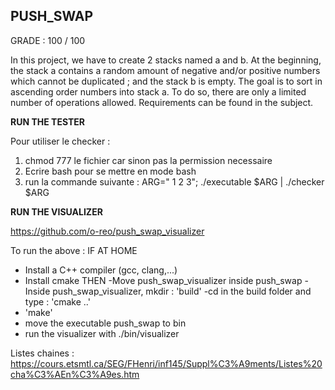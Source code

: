 <h2> PUSH_SWAP </h2>

GRADE : 100 / 100

In this project, we have to create 2 stacks named a and b. At the beginning, the stack a contains a random amount of negative and/or positive numbers which cannot be duplicated ; and the stack b is empty. The goal is to sort in ascending order numbers into stack a. To do so, there are only a limited number of operations allowed. Requirements can be found in the subject.

**RUN THE TESTER**

Pour utiliser le checker :
1. chmod 777 le fichier car sinon pas la permission necessaire
2. Ecrire bash pour se mettre en mode bash
3. run la commande suivante : ARG=" 1 2 3"; ./executable $ARG | ./checker $ARG

**RUN THE VISUALIZER**

https://github.com/o-reo/push_swap_visualizer

To run the above :
IF AT HOME
- Install a C++ compiler (gcc, clang,...)
- Install cmake
THEN
-Move push_swap_visualizer inside push_swap
-Inside push_swap_visualizer, mkdir : 'build'
-cd in the build folder and type : 'cmake ..'
- 'make'
- move the executable push_swap to bin
- run the visualizer with ./bin/visualizer


Listes chaines : https://cours.etsmtl.ca/SEG/FHenri/inf145/Suppl%C3%A9ments/Listes%20cha%C3%AEn%C3%A9es.htm

